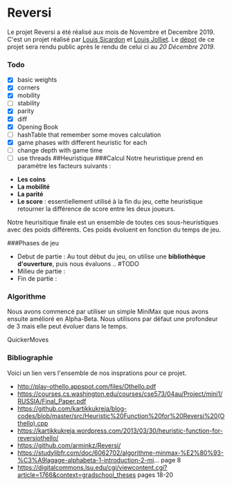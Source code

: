 # Reversi
Le projet Reversi a été réalisé aux mois de Novembre et Decembre 2019. C'est un projet réalisé par [Louis Sicardon](https://github.com/louissicardon) et [Louis Jolliet](https://github.com/ljolliet/). Le [dépot](https://github.com/ljolliet/Reversi) de ce projet 
sera rendu public après le rendu de celui ci au *20 Décembre 2019*.

### Todo
- [x] basic weights
- [x] corners
- [x] mobility
- [ ] stability
- [x] parity
- [x] diff
- [x] Opening Book
- [ ] hashTable that remember some moves calculation
- [x] game phases with different heuristic for each
- [ ] change depth with game time
- [ ] use threads
##Heuristique
###Calcul
Notre heuristique prend en paramètre les facteurs suivants : 
- **Les coins** 
- **La mobilité** 
- **La parité**
- **Le score** :  essentiellement utilisé à la fin du jeu, cette heuristique retourner la différence de score entre les deux joueurs.

Notre heurisitique finale est un ensemble de toutes ces sous-heuristiques avec des poids différents. Ces poids évoluent en fonction du temps de jeu.

###Phases de jeu
- Debut de partie : Au tout début du jeu, on utilise une **bibliothèque d'ouverture**, puis nous évaluons .. #TODO
- Milieu de partie :
- Fin de partie :
 
### Algorithme
Nous avons commencé par utiliser un simple MiniMax que nous avons ensuite amélioré en Alpha-Beta.
Nous utilisons par défaut une profondeur de 3 mais elle peut évoluer dans le temps.

QuickerMoves
 
### Bibliographie
Voici un lien vers l'ensemble de nos insprations pour ce projet.
- http://play-othello.appspot.com/files/Othello.pdf
- https://courses.cs.washington.edu/courses/cse573/04au/Project/mini1/RUSSIA/Final_Paper.pdf
- https://github.com/kartikkukreja/blog-codes/blob/master/src/Heuristic%20Function%20for%20Reversi%20(Othello).cpp
- https://kartikkukreja.wordpress.com/2013/03/30/heuristic-function-for-reversiothello/
- https://github.com/arminkz/Reversi/
- https://studylibfr.com/doc/6062702/algorithme-minmax-%E2%80%93-%C3%A9lagage-alphabeta-1-introduction-2-mi... page 8
- https://digitalcommons.lsu.edu/cgi/viewcontent.cgi?article=1766&context=gradschool_theses pages 18-20
